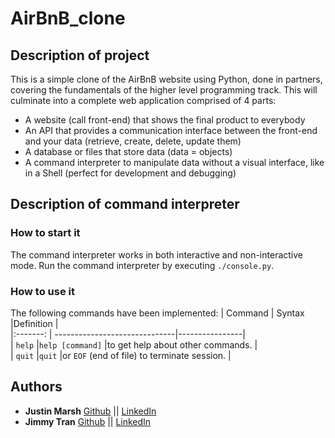 # AirBnB_clone
## Description of project
This is a simple clone of the AirBnB website using Python, done in partners, covering
the fundamentals of the higher level programming track.
This will culminate into a complete web application comprised of 4 parts:
- A website (call front-end) that shows the final product to everybody
- An API that provides a communication interface between the front-end and your data (retrieve, create, delete, update them)
- A database or files that store data (data = objects)
- A command interpreter to manipulate data without a visual interface, like in a Shell (perfect for development and debugging)

## Description of command interpreter 
### How to start it
The command interpreter works in both interactive and non-interactive mode. Run the command interpreter by executing `./console.py`.
### How to use it
The following commands have been implemented:
| Command  | Syntax                        |Definition                                    |  
|:-------: | ------------------------------|----------------|  
| `help`   |`help [command]`               |to get help about other commands.             |  
| `quit`   |`quit`                         |or `EOF` (end of file) to terminate session.  |

## Authors
* **Justin Marsh** [Github](https://github.com/j-tyler) || [LinkedIn](https://www.linkedin.com/in/j-tyler)
* **Jimmy Tran** [Github](https://github.com/jimmythongtran) || [LinkedIn](https://www.linkedin.com/in/jimmythongtran)
